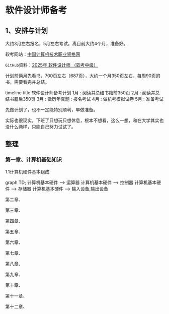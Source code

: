 # 软件设计师备考

<!-- 加载mermaid，以便GitHub page 展示mermaid -->
<script src="https://unpkg.com/mermaid@11.4.1/dist/mermaid.min.js"></script>

## 1、安排与计划

大约3月左右报名，5月左右考试。离目前大约4个月，准备好。

软考网站：[中国计算机技术职业资格网](https://www.ruankao.org.cn/)

`GitHub`资料：[2025年 软件设计师 （软考中级）](https://github.com/xiaomabenten/software_designer/)

计划前俩月先看书，700页左右（687页），大约一个月350页左右，每周90页的书，需要看完并总结。

<div class="mermaid">
timeline
title 软件设计师备考计划
1月 : 阅读并总结书籍前350页
2月 : 阅读并总结书籍后350页
3月 : 做历年真题 : 报名考试
4月 : 做机考模拟试卷
5月 : 准备考试
</div>


先做计划了，也不一定能特别顺利，早做准备。

实际也很现实，下班了只想玩只想休息，根本不想看，这么一想，和在大学其实也没什么两样，只能自己努力试试了。

## 整理

### 第一章、计算机基础知识

1.1计算机硬件基本组成

<div class="mermaid">
graph TD;
计算机基本硬件 --> 运算器
计算机基本硬件 --> 控制器
计算机基本硬件 --> 存储器
计算机基本硬件 --> 输入设备,输出设备
</div>



第二章、

第三章、

第四章、

第五章、

第六章、

第七章、

第八章、

第九章、

第十章、

第十一章、

第十二章、









































